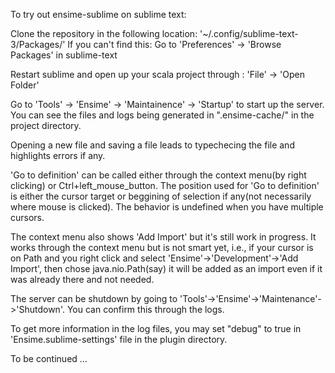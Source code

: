To try out ensime-sublime on sublime text: 

Clone the repository in the following location:
'~/.config/sublime-text-3/Packages/'
If you can't find this: Go to 'Preferences' -> 'Browse Packages' in sublime-text

Restart sublime and open up your scala project through : 'File' -> 'Open Folder'

Go to 'Tools' -> 'Ensime' -> 'Maintainence' -> 'Startup' to start up the server.
You can see the files and logs being generated in ".ensime-cache/" in the project directory.

Opening a new file and saving a file leads to typechecing the file and highlights errors if any.

'Go to definition' can be called either through the context menu(by right clicking) or Ctrl+left_mouse_button.
The position used for 'Go to definition' is either the cursor target or beggining of selection if any(not necessarily where mouse is clicked). The behavior is undefined when you have multiple cursors.

The context menu also shows 'Add Import' but it's still work in progress. It works through the context menu but is not smart yet, i.e., if your cursor is on Path and you right click and select 'Ensime'->'Development'->'Add Import', then chose java.nio.Path(say) it will be added as an import even if it was already there and not needed.

The server can be shutdown by going to 'Tools'->'Ensime'->'Maintenance'->'Shutdown'. You can confirm this through the logs.

To get more information in the log files, you may set "debug" to true in 'Ensime.sublime-settings' file in the plugin directory.

To be continued ...